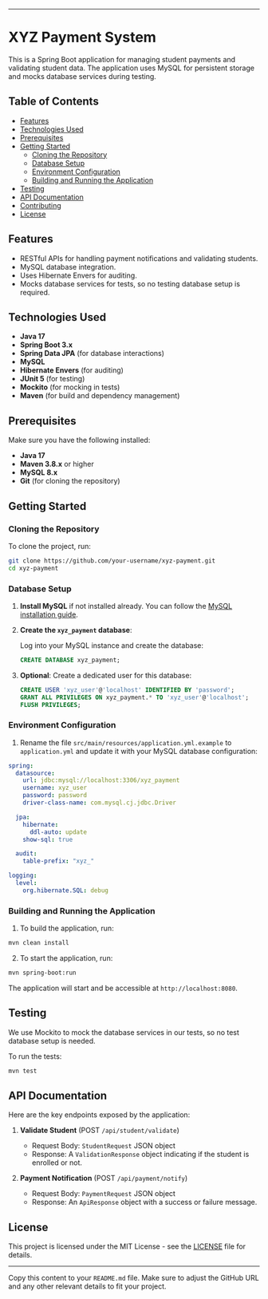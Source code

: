 
---

# XYZ Payment System

This is a Spring Boot application for managing student payments and validating student data. The application uses MySQL for persistent storage and mocks database services during testing.

## Table of Contents

- [Features](#features)
- [Technologies Used](#technologies-used)
- [Prerequisites](#prerequisites)
- [Getting Started](#getting-started)
    - [Cloning the Repository](#cloning-the-repository)
    - [Database Setup](#database-setup)
    - [Environment Configuration](#environment-configuration)
    - [Building and Running the Application](#building-and-running-the-application)
- [Testing](#testing)
- [API Documentation](#api-documentation)
- [Contributing](#contributing)
- [License](#license)

## Features

- RESTful APIs for handling payment notifications and validating students.
- MySQL database integration.
- Uses Hibernate Envers for auditing.
- Mocks database services for tests, so no testing database setup is required.

## Technologies Used

- **Java 17**
- **Spring Boot 3.x**
- **Spring Data JPA** (for database interactions)
- **MySQL**
- **Hibernate Envers** (for auditing)
- **JUnit 5** (for testing)
- **Mockito** (for mocking in tests)
- **Maven** (for build and dependency management)

## Prerequisites

Make sure you have the following installed:

- **Java 17**
- **Maven 3.8.x** or higher
- **MySQL 8.x**
- **Git** (for cloning the repository)

## Getting Started

### Cloning the Repository

To clone the project, run:

```bash
git clone https://github.com/your-username/xyz-payment.git
cd xyz-payment
```

### Database Setup

1. **Install MySQL** if not installed already. You can follow the [MySQL installation guide](https://dev.mysql.com/doc/mysql-installation-excerpt/8.0/en/).

2. **Create the `xyz_payment` database**:

   Log into your MySQL instance and create the database:

   ```sql
   CREATE DATABASE xyz_payment;
   ```

3. **Optional**: Create a dedicated user for this database:

   ```sql
   CREATE USER 'xyz_user'@'localhost' IDENTIFIED BY 'password';
   GRANT ALL PRIVILEGES ON xyz_payment.* TO 'xyz_user'@'localhost';
   FLUSH PRIVILEGES;
   ```

### Environment Configuration

1. Rename the file `src/main/resources/application.yml.example` to `application.yml` and update it with your MySQL database configuration:

```yaml
spring:
  datasource:
    url: jdbc:mysql://localhost:3306/xyz_payment
    username: xyz_user
    password: password
    driver-class-name: com.mysql.cj.jdbc.Driver

  jpa:
    hibernate:
      ddl-auto: update
    show-sql: true

  audit:
    table-prefix: "xyz_"

logging:
  level:
    org.hibernate.SQL: debug
```

### Building and Running the Application

1. To build the application, run:

```bash
mvn clean install
```

2. To start the application, run:

```bash
mvn spring-boot:run
```

The application will start and be accessible at `http://localhost:8080`.

## Testing

We use Mockito to mock the database services in our tests, so no test database setup is needed.

To run the tests:

```bash
mvn test
```

## API Documentation

Here are the key endpoints exposed by the application:

1. **Validate Student** (POST `/api/student/validate`)
    - Request Body: `StudentRequest` JSON object
    - Response: A `ValidationResponse` object indicating if the student is enrolled or not.

2. **Payment Notification** (POST `/api/payment/notify`)
    - Request Body: `PaymentRequest` JSON object
    - Response: An `ApiResponse` object with a success or failure message.


## License

This project is licensed under the MIT License - see the [LICENSE](LICENSE) file for details.

--- 

Copy this content to your `README.md` file. Make sure to adjust the GitHub URL and any other relevant details to fit your project.
